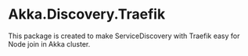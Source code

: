 # Akka.Discovery.Traefik

This package is created to make ServiceDiscovery with Traefik easy for Node join in Akka cluster.